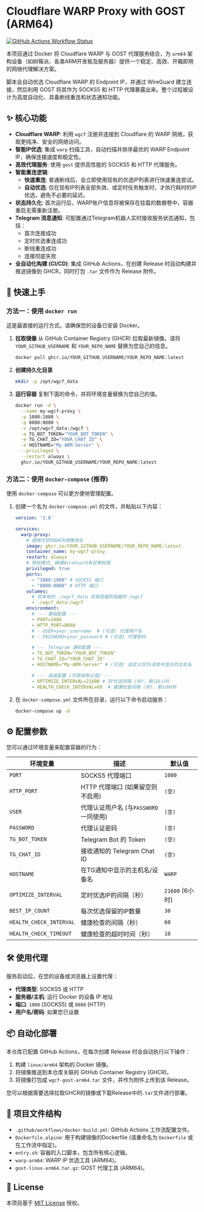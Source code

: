 # Cloudflare WARP Proxy with GOST (ARM64)

[![GitHub Actions Workflow Status](https://github.com/YOUR_GITHUB_USERNAME/YOUR_REPO_NAME/actions/workflows/docker-build.yml/badge.svg)](https://github.com/YOUR_GITHUB_USERNAME/YOUR_REPO_NAME/actions)

本项目通过 Docker 将 Cloudflare WARP 与 GOST 代理服务结合，为 `arm64` 架构设备（如树莓派、各类ARM开发板及服务器）提供一个稳定、高效、开箱即用的网络代理解决方案。

脚本会自动优选 Cloudflare WARP 的 Endpoint IP，并通过 WireGuard 建立连接，然后利用 GOST 将其作为 SOCKS5 和 HTTP 代理暴露出来。整个过程被设计为高度自动化、具备断线重连和状态通知功能。

## ✨ 核心功能

- **Cloudflare WARP**: 利用 `wgcf` 注册并连接到 Cloudflare 的 WARP 网络，获取更纯净、安全的网络访问。
- **智能IP优选**: 集成 `warp` 扫描工具，自动扫描并排序最优的 WARP Endpoint IP，确保连接速度和稳定性。
- **高效代理服务**: 使用 `gost` 提供高性能的 SOCKS5 和 HTTP 代理服务。
- **智能重连逻辑**:
    - **快速重连**: 普通断线后，会立即使用现有的优选IP列表进行快速重连尝试。
    - **自动优选**: 仅在现有IP列表全部失效、或定时任务触发时，才执行耗时的IP优选，避免不必要的延迟。
- **状态持久化**: 首次运行后，WARP账户信息将被保存在挂载的数据卷中，容器重启无需重新注册。
- **Telegram 消息通知**: 可配置通过Telegram机器人实时接收服务状态通知，包括：
    - 首次连接成功
    - 定时优选重连成功
    - 断线重连成功
    - 连接彻底失败
- **全自动化构建 (CI/CD)**: 集成 GitHub Actions，在创建 Release 时自动构建并推送镜像到 GHCR，同时打包 `.tar` 文件作为 Release 附件。

## 🚀 快速上手

### 方法一：使用 `docker run`

这是最直接的运行方式。请确保您的设备已安装 Docker。

1.  **拉取镜像**
    从 GitHub Container Registry (GHCR) 拉取最新镜像。请将 `YOUR_GITHUB_USERNAME` 和 `YOUR_REPO_NAME` 替换为您自己的信息。
    ```bash
    docker pull ghcr.io/YOUR_GITHUB_USERNAME/YOUR_REPO_NAME:latest
    ```

2.  **创建持久化目录**
    ```bash
    mkdir -p /opt/wgcf_data
    ```

3.  **运行容器**
    复制下面的命令，并将环境变量替换为您自己的值。
    ```bash
    docker run -d \
      --name my-wgcf-proxy \
      -p 1080:1080 \
      -p 8080:8080 \
      -v /opt/wgcf_data:/wgcf \
      -e TG_BOT_TOKEN="YOUR_BOT_TOKEN" \
      -e TG_CHAT_ID="YOUR_CHAT_ID" \
      -e HOSTNAME="My-ARM-Server" \
      --privileged \
      --restart always \
      ghcr.io/YOUR_GITHUB_USERNAME/YOUR_REPO_NAME:latest
    ```

### 方法二：使用 `docker-compose` (推荐)

使用 `docker-compose` 可以更方便地管理配置。

1.  创建一个名为 `docker-compose.yml` 的文件，并粘贴以下内容：

    ```yaml
    version: '3.8'

    services:
      warp-proxy:
        # 替换为您的GHCR镜像地址
        image: ghcr.io/YOUR_GITHUB_USERNAME/YOUR_REPO_NAME:latest
        container_name: my-wgcf-proxy
        restart: always
        # 特权模式，确保WireGuard有足够权限
        privileged: true
        ports:
          - "1080:1080" # SOCKS5 端口
          - "8080:8080" # HTTP 端口
        volumes:
          # 将本地的 ./wgcf_data 目录挂载到容器的 /wgcf
          - ./wgcf_data:/wgcf
        environment:
          # --- 基础配置 ---
          - PORT=1080
          - HTTP_PORT=8080
          # - USER=your_username  # (可选) 代理用户名
          # - PASSWORD=your_password # (可选) 代理密码

          # --- Telegram 通知配置 ---
          - TG_BOT_TOKEN="YOUR_BOT_TOKEN"
          - TG_CHAT_ID="YOUR_CHAT_ID"
          - HOSTNAME="My-ARM-Server" # (可选) 自定义在TG消息中显示的主机名

          # --- 高级配置 (可使用默认值) ---
          - OPTIMIZE_INTERVAL=21600 # IP优选间隔 (秒)，默认6小时
          - HEALTH_CHECK_INTERVAL=60  # 健康检查间隔 (秒)，默认60秒
    ```

2.  在 `docker-compose.yml` 文件所在目录，运行以下命令启动服务：
    ```bash
    docker-compose up -d
    ```

## ⚙️ 配置参数

您可以通过环境变量来配置容器的行为：

| 环境变量              | 描述                                     | 默认值          |
| --------------------- | ---------------------------------------- | --------------- |
| `PORT`                | SOCKS5 代理端口                          | `1080`          |
| `HTTP_PORT`           | HTTP 代理端口 (如果留空则不启用)         | `(空)`          |
| `USER`                | 代理认证用户名 (与`PASSWORD`一同使用)      | `(空)`          |
| `PASSWORD`            | 代理认证密码                             | `(空)`          |
| `TG_BOT_TOKEN`        | Telegram Bot 的 Token                    | `(空)`          |
| `TG_CHAT_ID`          | 接收通知的 Telegram Chat ID              | `(空)`          |
| `HOSTNAME`            | 在TG通知中显示的主机名/设备名            | `WARP`          |
| `OPTIMIZE_INTERVAL`   | 定时优选IP的间隔（秒）                   | `21600` (6小时) |
| `BEST_IP_COUNT`       | 每次优选保留的IP数量                     | `30`            |
| `HEALTH_CHECK_INTERVAL` | 健康检查的间隔（秒）                     | `60`            |
| `HEALTH_CHECK_TIMEOUT`| 健康检查的超时时间（秒）                 | `10`            |

## 🛠️ 使用代理

服务启动后，在您的设备或浏览器上设置代理：
- **代理类型**: SOCKS5 或 HTTP
- **服务器/主机**: 运行 Docker 的设备 IP 地址
- **端口**: `1080` (SOCKS5) 或 `8080` (HTTP)
- **用户名/密码**: 如果您已设置

## 📦 自动化部署

本仓库已配置 GitHub Actions，在每次创建 Release 时会自动执行以下操作：
1.  构建 `linux/arm64` 架构的 Docker 镜像。
2.  将镜像推送到本仓库关联的 GitHub Container Registry (GHCR)。
3.  将镜像打包成 `wgcf-gost-arm64.tar` 文件，并作为附件上传到该 Release。

您可以根据需要选择拉取GHCR的镜像或下载Release中的`.tar`文件进行部署。

## 📁 项目文件结构

- `.github/workflows/docker-build.yml`: GitHub Actions 工作流配置文件。
- `Dockerfile.alpine`: 用于构建镜像的Dockerfile (请重命名为 `Dockerfile` 或在工作流中指定)。
- `entry.sh`: 容器的入口脚本，包含所有核心逻辑。
- `warp-arm64`: WARP IP 优选工具 (ARM64)。
- `gost-linux-arm64.tar.gz`: GOST 代理工具 (ARM64)。

## 📜 License

本项目基于 [MIT License](LICENSE) 授权。
